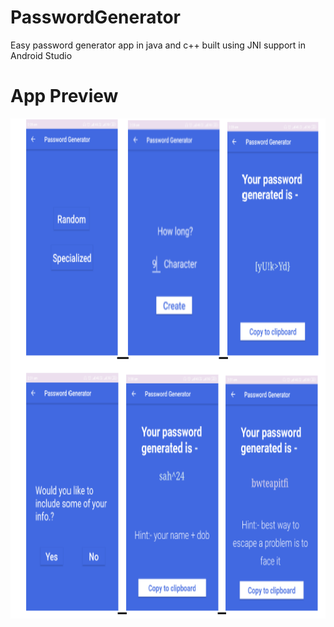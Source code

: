 # PasswordGenerator
Easy password generator app in java and c++ built using JNI support in Android Studio
# App Preview
<img src="https://github.com/SahilVerma0651/PasswordGenerator/blob/master/app.png" width="800" height="800"/>
